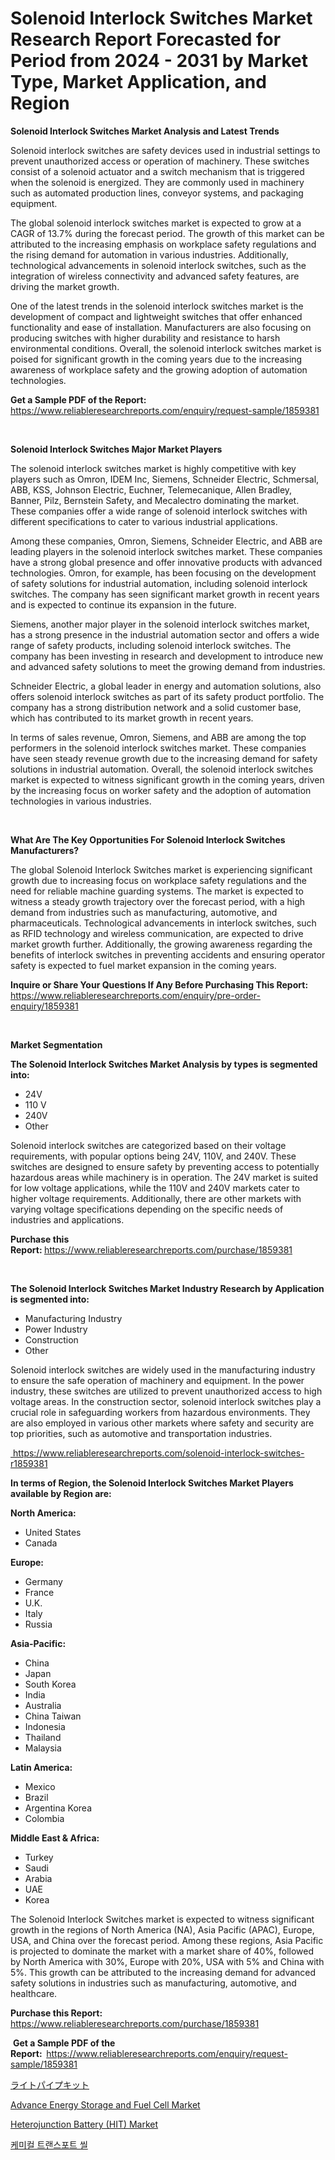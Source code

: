 <p><h1>Solenoid Interlock Switches Market Research Report Forecasted for Period from 2024 -  2031 by Market Type, Market Application, and Region</h1></p><p><strong>Solenoid Interlock Switches Market Analysis and Latest Trends</strong></p>
<p><p>Solenoid interlock switches are safety devices used in industrial settings to prevent unauthorized access or operation of machinery. These switches consist of a solenoid actuator and a switch mechanism that is triggered when the solenoid is energized. They are commonly used in machinery such as automated production lines, conveyor systems, and packaging equipment.</p><p>The global solenoid interlock switches market is expected to grow at a CAGR of 13.7% during the forecast period. The growth of this market can be attributed to the increasing emphasis on workplace safety regulations and the rising demand for automation in various industries. Additionally, technological advancements in solenoid interlock switches, such as the integration of wireless connectivity and advanced safety features, are driving the market growth.</p><p>One of the latest trends in the solenoid interlock switches market is the development of compact and lightweight switches that offer enhanced functionality and ease of installation. Manufacturers are also focusing on producing switches with higher durability and resistance to harsh environmental conditions. Overall, the solenoid interlock switches market is poised for significant growth in the coming years due to the increasing awareness of workplace safety and the growing adoption of automation technologies.</p></p>
<p><strong>Get a Sample PDF of the Report:&nbsp;</strong> <a href="https://www.reliableresearchreports.com/enquiry/request-sample/1859381">https://www.reliableresearchreports.com/enquiry/request-sample/1859381</a></p>
<p>&nbsp;</p>
<p><strong>Solenoid Interlock Switches Major Market Players</strong></p>
<p><p>The solenoid interlock switches market is highly competitive with key players such as Omron, IDEM Inc, Siemens, Schneider Electric, Schmersal, ABB, KSS, Johnson Electric, Euchner, Telemecanique, Allen Bradley, Banner, Pilz, Bernstein Safety, and Mecalectro dominating the market. These companies offer a wide range of solenoid interlock switches with different specifications to cater to various industrial applications.</p><p>Among these companies, Omron, Siemens, Schneider Electric, and ABB are leading players in the solenoid interlock switches market. These companies have a strong global presence and offer innovative products with advanced technologies. Omron, for example, has been focusing on the development of safety solutions for industrial automation, including solenoid interlock switches. The company has seen significant market growth in recent years and is expected to continue its expansion in the future.</p><p>Siemens, another major player in the solenoid interlock switches market, has a strong presence in the industrial automation sector and offers a wide range of safety products, including solenoid interlock switches. The company has been investing in research and development to introduce new and advanced safety solutions to meet the growing demand from industries.</p><p>Schneider Electric, a global leader in energy and automation solutions, also offers solenoid interlock switches as part of its safety product portfolio. The company has a strong distribution network and a solid customer base, which has contributed to its market growth in recent years.</p><p>In terms of sales revenue, Omron, Siemens, and ABB are among the top performers in the solenoid interlock switches market. These companies have seen steady revenue growth due to the increasing demand for safety solutions in industrial automation. Overall, the solenoid interlock switches market is expected to witness significant growth in the coming years, driven by the increasing focus on worker safety and the adoption of automation technologies in various industries.</p></p>
<p>&nbsp;</p>
<p><strong>What Are The Key Opportunities For Solenoid Interlock Switches Manufacturers?</strong></p>
<p><p>The global Solenoid Interlock Switches market is experiencing significant growth due to increasing focus on workplace safety regulations and the need for reliable machine guarding systems. The market is expected to witness a steady growth trajectory over the forecast period, with a high demand from industries such as manufacturing, automotive, and pharmaceuticals. Technological advancements in interlock switches, such as RFID technology and wireless communication, are expected to drive market growth further. Additionally, the growing awareness regarding the benefits of interlock switches in preventing accidents and ensuring operator safety is expected to fuel market expansion in the coming years.</p></p>
<p><strong>Inquire or Share Your Questions If Any Before Purchasing This Report:</strong> <a href="https://www.reliableresearchreports.com/enquiry/pre-order-enquiry/1859381">https://www.reliableresearchreports.com/enquiry/pre-order-enquiry/1859381</a></p>
<p>&nbsp;</p>
<p><strong>Market Segmentation</strong></p>
<p><strong>The Solenoid Interlock Switches Market Analysis by types is segmented into:</strong></p>
<p><ul><li>24V</li><li>110 V</li><li>240V</li><li>Other</li></ul></p>
<p><p>Solenoid interlock switches are categorized based on their voltage requirements, with popular options being 24V, 110V, and 240V. These switches are designed to ensure safety by preventing access to potentially hazardous areas while machinery is in operation. The 24V market is suited for low voltage applications, while the 110V and 240V markets cater to higher voltage requirements. Additionally, there are other markets with varying voltage specifications depending on the specific needs of industries and applications.</p></p>
<p><strong>Purchase this Report:&nbsp;</strong><a href="https://www.reliableresearchreports.com/purchase/1859381">https://www.reliableresearchreports.com/purchase/1859381</a></p>
<p>&nbsp;</p>
<p><strong>The Solenoid Interlock Switches Market Industry Research by Application is segmented into:</strong></p>
<p><ul><li>Manufacturing Industry</li><li>Power Industry</li><li>Construction</li><li>Other</li></ul></p>
<p><p>Solenoid interlock switches are widely used in the manufacturing industry to ensure the safe operation of machinery and equipment. In the power industry, these switches are utilized to prevent unauthorized access to high voltage areas. In the construction sector, solenoid interlock switches play a crucial role in safeguarding workers from hazardous environments. They are also employed in various other markets where safety and security are top priorities, such as automotive and transportation industries.</p></p>
<p><a href="https://www.reliableresearchreports.com/solenoid-interlock-switches-r1859381">&nbsp;https://www.reliableresearchreports.com/solenoid-interlock-switches-r1859381</a></p>
<p><strong>In terms of Region, the Solenoid Interlock Switches Market Players available by Region are:</strong></p>
<p>
    <p> <strong> North America: </strong>
        <ul>
            <li>United States</li>
            <li>Canada</li>
        </ul>
        </p> 
    <p> <strong> Europe: </strong>
        <ul>
            <li>Germany</li>
            <li>France</li>
            <li>U.K.</li>
            <li>Italy</li>
            <li>Russia</li>
        </ul>
        </p> 
    <p> <strong> Asia-Pacific: </strong>
        <ul>
            <li>China</li>
            <li>Japan</li>
            <li>South Korea</li>
            <li>India</li>
            <li>Australia</li>
            <li>China Taiwan</li>
            <li>Indonesia</li>
            <li>Thailand</li>
            <li>Malaysia</li>
        </ul>
        </p> 
    <p> <strong> Latin America: </strong>
        <ul>
            <li>Mexico</li>
            <li>Brazil</li>
            <li>Argentina Korea</li>
            <li>Colombia</li>
        </ul>
        </p> 
    <p> <strong> Middle East & Africa: </strong>
        <ul>
            <li>Turkey</li>
            <li>Saudi</li>
            <li>Arabia</li>
            <li>UAE</li>
            <li>Korea</li>
        </ul>
    </p>
    </p>
<p><p>The Solenoid Interlock Switches market is expected to witness significant growth in the regions of North America (NA), Asia Pacific (APAC), Europe, USA, and China over the forecast period. Among these regions, Asia Pacific is projected to dominate the market with a market share of 40%, followed by North America with 30%, Europe with 20%, USA with 5% and China with 5%. This growth can be attributed to the increasing demand for advanced safety solutions in industries such as manufacturing, automotive, and healthcare.</p></p>
<p><strong>Purchase this Report: </strong><a href="https://www.reliableresearchreports.com/purchase/1859381">https://www.reliableresearchreports.com/purchase/1859381</a></p>
<p>&nbsp;<strong>Get a Sample PDF of the Report:&nbsp;&nbsp;</strong><a href="https://www.reliableresearchreports.com/enquiry/request-sample/1859381">https://www.reliableresearchreports.com/enquiry/request-sample/1859381</a></p>
<p><strong></strong></p>
<p><p><a href="https://github.com/DayanaRunolfsdottir/Market-Research-Report-List-1/blob/main/4936714152479.md">ライトパイプキット</a></p><p><a href="https://github.com/nicoletavirag/Market-Research-Report-List-4/blob/main/advance-energy-storage-and-fuel-cell-market.md">Advance Energy Storage and Fuel Cell Market</a></p><p><a href="https://github.com/redneck06/Market-Research-Report-List-4/blob/main/heterojunction-battery-hit-market.md">Heterojunction Battery (HIT) Market</a></p><p><a href="https://github.com/hasanrajibul387/Market-Research-Report-List-1/blob/main/5326263162498.md">케미컬 트랜스포트 씰</a></p></p>